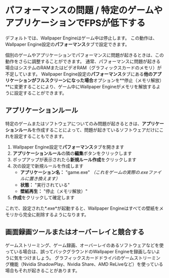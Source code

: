 # パフォーマンスの問題 / 特定のゲームやアプリケーションでFPSが低下する

デフォルトでは、Wallpaper Engineはゲーム中は停止します。 この動作は、Wallpaper Engine設定の**パフォーマンス**タブで設定できます。

個別のゲームやアプリケーションでパフォーマンスに問題が起きるときは、この動作をさらに調整することができます。 通常、パフォーマンスに問題が起きる場合はシステムのRAMまたはビデオRAM（グラフィックスカードのメモリ）が不足しています。 Wallpaper Engine設定の**パフォーマンス**タブにある**他のアプリケーションがフルスクリーンになった場合**オプションを**停止（メモリ解放）**に変更することにより、ゲーム中にWallpaper Engineがメモリを解放するように設定することができます。

## アプリケーションルール

特定のゲームまたはソフトウェアについてのみ問題が起きるときは、**アプリケーションルール**を作成することによって、問題が起きているソフトウェアだけにこれを設定することもできます。

1. Wallpaper Engine設定で**パフォーマンス**タブを開きます
2. **アプリケーションルール**の隣の**編集**ボタンをクリックします
3. ポップアップが表示されたら**新規ルール作成**をクリックします
4. 次の設定で新規ルールを作成します
    * **アプリケーション名：** "game.exe" *（これをゲームの実際の.exeファイルに置き換えます）*
    * **状態：** "実行されている"
    * **壁紙再生：** "停止（メモリ解放）"
5. **作成**をクリックして確定します

これで、設定された*.exe*が起動すると、Wallpaper Engineはすべての壁紙をメモリから完全に削除するようになります。

## 画面録画ツールまたはオーバーレイと競合する

ゲームストリーミング、ゲーム録画、オーバーレイのあるソフトウェアなどを使っている場合は、誤ってバックグラウンドのWallpaper Engineを録画しないように気をつけましょう。 グラフィックスカードドライバのゲームストリーミング機能（Nvidia ShadowPlay、Nvidia Share、AMD ReLiveなど）を使っている場合もそれが起きることがあります。
